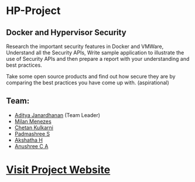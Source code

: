# HP-Project
## Docker and Hypervisor Security

Research the important security features in Docker and VMWare, Understand
all the Security APIs, Write sample application to illustrate the use of Security
APIs and then prepare a report with your understanding and best practices.

Take some open source products and find out how secure they are by
comparing the best practices you have come up with. (aspirational)

## Team:
 * [Aditya Janardhanan](https://www.facebook.com/aditya.janardhanan) (Team Leader)
 * [Milan Menezes](https://www.facebook.com/milan.menezes)
 * [Chetan Kulkarni](https://www.facebook.com/chetan.kulkarni.585)
 * [Padmashree S](#)
 * [Akshatha H](https://www.facebook.com/akshatha.hemanth)
 * [Anushree C A](#)

 # [Visit Project Website](https://milanmenezes.github.io/HP/)
